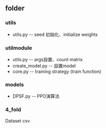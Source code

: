 ## folder 
### utils
* utils.py -- seed 初始化、initialize weights
### utilmodule 
* utils.py -- args設置、count matrix
* create_model.py -- 設置model
* core.py -- training strategy (train function)
### models 
* DPSF.py -- PPO演算法
### 4_fold 
Dataset csv
